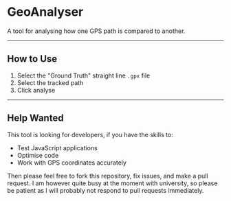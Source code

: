 # GeoAnalyser

A tool for analysing how one GPS path is compared to another.

---

## How to Use

1. Select the "Ground Truth" straight line `.gpx` file
2. Select the tracked path
3. Click analyse

---

## Help Wanted

This tool is looking for developers, if you have the skills to:

* Test JavaScript applications
* Optimise code
* Work with GPS coordinates accurately

Then please feel free to fork this repository, fix issues, and make a pull request.  I am however quite busy at the
moment with university, so please be patient as I will probably not respond to pull requests immediately.